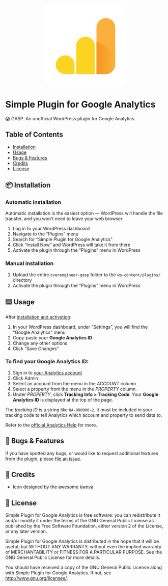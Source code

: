 <p align="center">
    <img width="256" height="256" src="https://raw.githubusercontent.com/over-engineer/gasp/master/assets/icon-256x256.png" />
    <h1>Simple Plugin for Google Analytics</h1>
</p>

😱 GASP. An unofficial WordPress plugin for Google Analytics.

## Table of Contents

* [Installation](#-installation)
* [Usage](#-usage)
* [Bugs & Features](#-bugs--features)
* [Credits](#-credits)
* [License](#-license)

## 📦 Installation

### Automatic installation

Automatic installation is the easiest option — WordPress will handle the file transfer, and you won’t need to leave your web browser.

1. Log in to your WordPress dashboard
2. Navigate to the “Plugins” menu
3. Search for “Simple Plugin for Google Analytics”
4. Click “Install Now” and WordPress will take it from there
5. Activate the plugin through the “Plugins” menu in WordPress

### Manual installation

1. Upload the entire `overengineer-gasp` folder to the `wp-content/plugins/` directory
2. Activate the plugin through the “Plugins” menu in WordPress

## ⌨️ Usage

After [installation and activation](#-installation):

1. In your WordPress dashboard, under “Settings”, you will find the “Google Analytics” menu
2. Copy-paste your **Google Analytics ID**
3. Change any other options
4. Click “Save Changes”

### To find your Google Analytics ID:

1. Sign in to [your Analytics account](https://analytics.google.com/)
2. Click Admin
3. Select an account from the menu in the *ACCOUNT* column
4. Select a property from the menu in the *PROPERTY* column.
5. Under *PROPERTY*, click **Tracking Info > Tracking Code**. Your **Google Analytics ID** is displayed at the top of the page.

The *tracking ID* is a string like `UA-000000-2`. It must be included in your tracking code to tell Analytics which account and property to send data to.

Refer to the [official Analytics Help](https://support.google.com/analytics/answer/1008080?hl=en#GAID) for more.

## 🐞 Bugs & Features

If you have spotted any bugs, or would like to request additional features from the plugin, please [file an issue](https://github.com/over-engineer/gasp/issues).

## 📙 Credits

- Icon designed by the awesome [kwnva](https://kwnva.design/)

## 📖 License

Simple Plugin for Google Analytics is free software: you can redistribute it and/or modify
it under the terms of the GNU General Public License as published by
the Free Software Foundation, either version 2 of the License, or
any later version.

Simple Plugin for Google Analytics is distributed in the hope that it will be useful,
but WITHOUT ANY WARRANTY; without even the implied warranty of
MERCHANTABILITY or FITNESS FOR A PARTICULAR PURPOSE. See the
GNU General Public License for more details.

You should have received a copy of the GNU General Public License
along with Simple Plugin for Google Analytics. If not, see <http://www.gnu.org/licenses/>.
